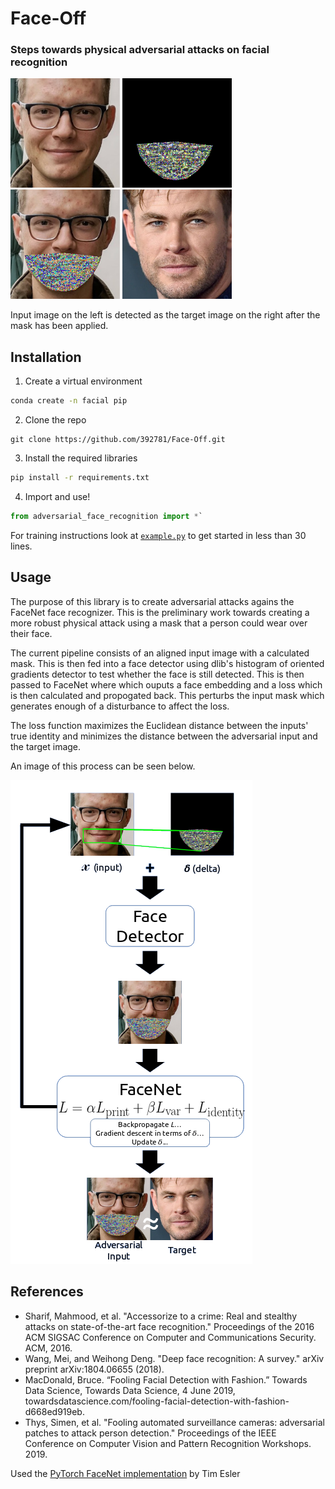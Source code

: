 # Face-Off
### Steps towards physical adversarial attacks on facial recognition

<img src="https://raw.githubusercontent.com/392781/Face-Off/master/examples/faces/input-face-example.png" width="175"> <img src="https://raw.githubusercontent.com/392781/Face-Off/master/examples/faces/delta-example.png" width="175"> <img src="https://raw.githubusercontent.com/392781/Face-Off/master/examples/faces/combined-face-example.png" width="175"> <img src="https://raw.githubusercontent.com/392781/Face-Off/master/examples/faces/target-face-example.png" width="175">

Input image on the left is detected as the target image on the right after the mask has been applied.


## Installation
1. Create a virtual environment

```bash
conda create -n facial pip
```

2. Clone the repo 

```git
git clone https://github.com/392781/Face-Off.git
```

3. Install the required libraries 

```bash
pip install -r requirements.txt
```

4. Import and use!

```python
from adversarial_face_recognition import *`
```

For training instructions look at [`example.py`](https://github.com/392781/Face-Off/blob/master/examples/example.py) to get started in less than 30 lines.

## Usage
The purpose of this library is to create adversarial attacks agains the FaceNet face recognizer.  This is the preliminary work towards creating a more robust physical attack using a mask that a person could wear over their face.

The current pipeline consists of an aligned input image with a calculated mask.  This is then fed into a face detector using dlib's histogram of oriented gradients detector to test whether the face is still detected.  This is then passed to FaceNet where which ouputs a face embedding and a loss which is then calculated and propogated back.  This perturbs the input mask which generates enough of a disturbance to affect the loss.

The loss function maximizes the Euclidean distance between the inputs' true identity and minimizes the distance between the adversarial input and the target image.

An image of this process can be seen below.

<img src="https://raw.githubusercontent.com/392781/Face-Off/master/procedure.png">

## References
* Sharif, Mahmood, et al. "Accessorize to a crime: Real and stealthy attacks on state-of-the-art face recognition." Proceedings of the 2016 ACM SIGSAC Conference on Computer and Communications Security. ACM, 2016.
* Wang, Mei, and Weihong Deng. "Deep face recognition: A survey." arXiv preprint arXiv:1804.06655 (2018).
* MacDonald, Bruce. “Fooling Facial Detection with Fashion.” Towards Data Science, Towards Data Science, 4 June 2019, towardsdatascience.com/fooling-facial-detection-with-fashion-d668ed919eb.
* Thys, Simen, et al. "Fooling automated surveillance cameras: adversarial patches to attack person detection." Proceedings of the IEEE Conference on Computer Vision and Pattern Recognition Workshops. 2019.

Used the [PyTorch FaceNet implementation](https://github.com/timesler/facenet-pytorch) by Tim Esler
